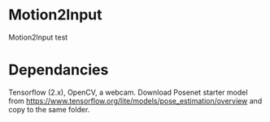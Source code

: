 # Motion2Input
Motion2Input test

# Dependancies
Tensorflow (2.x), OpenCV, a webcam. 
Download Posenet starter model from https://www.tensorflow.org/lite/models/pose_estimation/overview and copy to the same folder.
